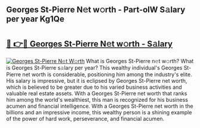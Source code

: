 ## Georges St-Pierre N𝚎t w𝚘rth - Part-olW S𝚊lary per year Kg1Qe

# <h2><a href="http://gc0qu6q.nevu.top/?p=Georges+St-Pierre">🔗 👉🔴 Georges St-Pierre N𝚎t w𝚘rth - S𝚊lary</a></h2>

[![Georges St-Pierre N𝚎t W𝚘rth](https://i.imgur.com/Oavwk0R.jpeg)](http://gc0qu6q.nevu.top/?p=Georges+St-Pierre)
What is Georges St-Pierre n𝚎t w𝚘rth? What is Georges St-Pierre s𝚊lary per year?
This wealthy individual's Georges St-Pierre net worth is considerable, positioning him among the industry's elite. His salary is impressive, but it is eclipsed by Georges St-Pierre net worth, which is believed to be greater due to his varied business activities and valuable real estate assets. With a Georges St-Pierre net worth that ranks him among the world's wealthiest, this man is recognized for his business acumen and financial intelligence. With a Georges St-Pierre net worth in the billions and an impressive income, this wealthy person is a shining example of the power of hard work, perseverance, and financial acumen.

